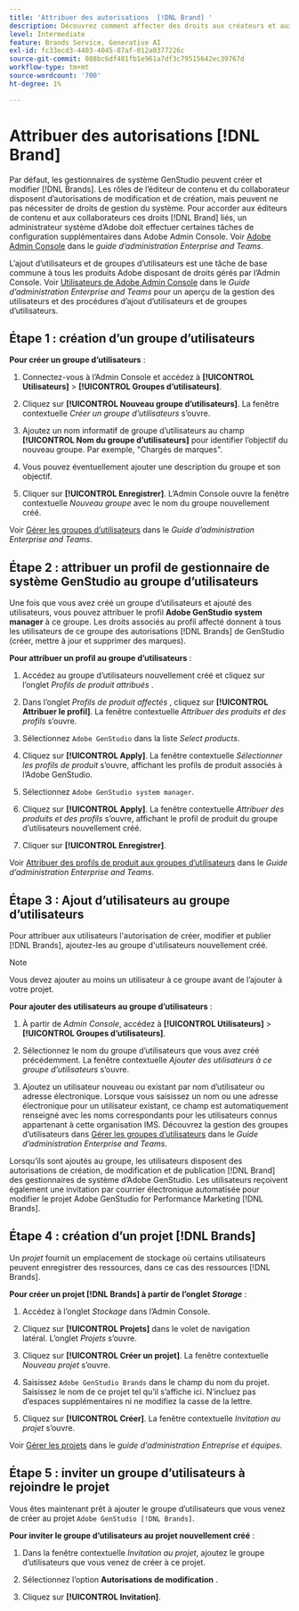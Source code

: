 ```yaml
---
title: 'Attribuer des autorisations  [!DNL Brand] '
description: Découvrez comment affecter des droits aux créateurs et aux éditeurs de GenStudio for Performance Marketing [!DNL Brand] .
level: Intermediate
feature: Brands Service, Generative AI
exl-id: fc33ecd3-4403-4045-87af-012a0377226c
source-git-commit: 088bc6df481fb1e961a7df3c79515642ec39767d
workflow-type: tm+mt
source-wordcount: '700'
ht-degree: 1%

---
```


# Attribuer des autorisations [!DNL Brand]

Par défaut, les gestionnaires de système GenStudio peuvent créer et modifier [!DNL Brands]. Les rôles de l’éditeur de contenu et du collaborateur disposent d’autorisations de modification et de création, mais peuvent ne pas nécessiter de droits de gestion du système. Pour accorder aux éditeurs de contenu et aux collaborateurs ces droits [!DNL Brand] liés, un administrateur système d’Adobe doit effectuer certaines tâches de configuration supplémentaires dans Adobe Admin Console. Voir [Adobe Admin Console](https://helpx.adobe.com/enterprise/using/admin-console.html#Overview) dans le _guide d’administration Enterprise and Teams_.

L’ajout d’utilisateurs et de groupes d’utilisateurs est une tâche de base commune à tous les produits Adobe disposant de droits gérés par l’Admin Console. Voir [Utilisateurs de Adobe Admin Console](https://helpx.adobe.com/fr/enterprise/using/users.html) dans le _Guide d’administration Enterprise and Teams_ pour un aperçu de la gestion des utilisateurs et des procédures d’ajout d’utilisateurs et de groupes d’utilisateurs.

## Étape 1 : création d’un groupe d’utilisateurs

**Pour créer un groupe d’utilisateurs** :

1. Connectez-vous à l’Admin Console et accédez à **[!UICONTROL Utilisateurs]** > **[!UICONTROL Groupes d’utilisateurs]**.

1. Cliquez sur **[!UICONTROL Nouveau groupe d’utilisateurs]**. La fenêtre contextuelle _Créer un groupe d’utilisateurs_ s’ouvre.

1. Ajoutez un nom informatif de groupe d’utilisateurs au champ **[!UICONTROL Nom du groupe d’utilisateurs]** pour identifier l’objectif du nouveau groupe. Par exemple, &quot;Chargés de marques&quot;.

1. Vous pouvez éventuellement ajouter une description du groupe et son objectif.

1. Cliquer sur **[!UICONTROL Enregistrer]**. L’Admin Console ouvre la fenêtre contextuelle _Nouveau groupe_ avec le nom du groupe nouvellement créé.

Voir [Gérer les groupes d’utilisateurs](https://helpx.adobe.com/fr/enterprise/using/user-groups.html) dans le _Guide d’administration Enterprise and Teams_.

## Étape 2 : attribuer un profil de gestionnaire de système GenStudio au groupe d’utilisateurs

Une fois que vous avez créé un groupe d’utilisateurs et ajouté des utilisateurs, vous pouvez attribuer le profil **Adobe GenStudio system manager** à ce groupe. Les droits associés au profil affecté donnent à tous les utilisateurs de ce groupe des autorisations [!DNL Brands] de GenStudio (créer, mettre à jour et supprimer des marques).

**Pour attribuer un profil au groupe d’utilisateurs** :

1. Accédez au groupe d’utilisateurs nouvellement créé et cliquez sur l’onglet _Profils de produit attribués_ .

1. Dans l’onglet _Profils de produit affectés_ , cliquez sur **[!UICONTROL Attribuer le profil]**. La fenêtre contextuelle _Attribuer des produits et des profils_ s’ouvre.

1. Sélectionnez `Adobe GenStudio` dans la liste _Select products_.

1. Cliquez sur **[!UICONTROL Apply]**. La fenêtre contextuelle _Sélectionner les profils de produit_ s’ouvre, affichant les profils de produit associés à l’Adobe GenStudio.

1. Sélectionnez `Adobe GenStudio system manager`.

1. Cliquez sur **[!UICONTROL Apply]**. La fenêtre contextuelle _Attribuer des produits et des profils_ s’ouvre, affichant le profil de produit du groupe d’utilisateurs nouvellement créé.

1. Cliquer sur **[!UICONTROL Enregistrer]**.

Voir [Attribuer des profils de produit aux groupes d’utilisateurs](https://helpx.adobe.com/fr/enterprise/using/user-groups.html) dans le _Guide d’administration Enterprise and Teams_.

## Étape 3 : Ajout d’utilisateurs au groupe d’utilisateurs

Pour attribuer aux utilisateurs l&#39;autorisation de créer, modifier et publier [!DNL Brands], ajoutez-les au groupe d&#39;utilisateurs nouvellement créé.

>[!NOTE]
>
>Vous devez ajouter au moins un utilisateur à ce groupe avant de l’ajouter à votre projet.

**Pour ajouter des utilisateurs au groupe d’utilisateurs** :

1. À partir de _Admin Console_, accédez à **[!UICONTROL Utilisateurs]** > **[!UICONTROL Groupes d’utilisateurs]**.

1. Sélectionnez le nom du groupe d’utilisateurs que vous avez créé précédemment. La fenêtre contextuelle _Ajouter des utilisateurs à ce groupe d’utilisateurs_ s’ouvre.

1. Ajoutez un utilisateur nouveau ou existant par nom d’utilisateur ou adresse électronique. Lorsque vous saisissez un nom ou une adresse électronique pour un utilisateur existant, ce champ est automatiquement renseigné avec les noms correspondants pour les utilisateurs connus appartenant à cette organisation IMS. Découvrez la gestion des groupes d’utilisateurs dans [Gérer les groupes d’utilisateurs](https://helpx.adobe.com/fr/enterprise/using/user-groups.html) dans le _Guide d’administration Enterprise and Teams_.

Lorsqu’ils sont ajoutés au groupe, les utilisateurs disposent des autorisations de création, de modification et de publication [!DNL Brand] des gestionnaires de système d’Adobe GenStudio. Les utilisateurs reçoivent également une invitation par courrier électronique automatisée pour modifier le projet Adobe GenStudio for Performance Marketing [!DNL Brands].

## Étape 4 : création d’un projet [!DNL Brands]

Un _projet_ fournit un emplacement de stockage où certains utilisateurs peuvent enregistrer des ressources, dans ce cas des ressources [!DNL Brands].

**Pour créer un projet [!DNL Brands] à partir de l’onglet _Storage_** :

1. Accédez à l’onglet _Stockage_ dans l’Admin Console.

1. Cliquez sur **[!UICONTROL Projets]** dans le volet de navigation latéral. L’onglet _Projets_ s’ouvre.

1. Cliquez sur **[!UICONTROL Créer un projet]**. La fenêtre contextuelle _Nouveau projet_ s’ouvre.

1. Saisissez `Adobe GenStudio Brands` dans le champ du nom du projet. Saisissez le nom de ce projet tel qu’il s’affiche ici. N’incluez pas d’espaces supplémentaires ni ne modifiez la casse de la lettre.

1. Cliquez sur **[!UICONTROL Créer]**. La fenêtre contextuelle _Invitation au projet_ s’ouvre.

Voir [Gérer les projets](https://helpx.adobe.com/enterprise/using/projects-in-business-storage.html) dans le _guide d’administration Entreprise et équipes_.

## Étape 5 : inviter un groupe d’utilisateurs à rejoindre le projet

Vous êtes maintenant prêt à ajouter le groupe d’utilisateurs que vous venez de créer au projet `Adobe GenStudio [!DNL Brands]`.

**Pour inviter le groupe d’utilisateurs au projet nouvellement créé** :

1. Dans la fenêtre contextuelle _Invitation au projet_, ajoutez le groupe d’utilisateurs que vous venez de créer à ce projet.

1. Sélectionnez l’option **Autorisations de modification** .

1. Cliquez sur **[!UICONTROL Invitation]**.
